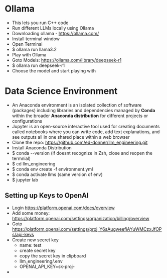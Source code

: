 # Ollama

- This lets you run C++ code
- Run different LLMs locally using Ollama
- Downloading ollama - https://ollama.com/
- Install terminal window
- Open Terminal
- \$ ollama run llama3.2
- Play with Ollama
- Goto Models: https://ollama.com/library/deepseek-r1
- \$ ollama run deepseek-r1
- Choose the model and start playing with

# Data Science Environment

- An Anaconda environment is an isolated collection of software (packages) including libraries and dependencies managed by **Conda** within the broader **Anaconda distribution** for different projects or configurations
- Jupyter is an open-source interactive tool used for creating documents called notebooks where you can write code, add text explanations, and see outputs all in one shared place within a web browser
- Clone the repo: https://github.com/ed-donner/llm_engineering.git
- Install Anaconda Distribution
- \$ conda --version (if doesnt recognize in Zsh, close and reopen the termnial)
- \$ cd llm_engineering
- \$ conda env create -f environment.yml
- \$ conda activate llms (same version of env)
- \$ jupyter lab

## Setting up Keys to OpenAI

- Login https://platform.openai.com/docs/overview
- Add some money: https://platform.openai.com/settings/organization/billing/overview
- Goto https://platform.openai.com/settings/proj_Y6sAugweefjAYuWMCzxJfOPs/api-keys
- Create new secret key
  - name: test
  - create secret key
  - copy the secret key in clipboard
  - llm_engineering/.env
  - OPENAI_API_KEY=sk-proj-<CopiedKey>
-
